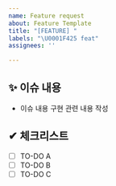 ```yaml
---
name: Feature request
about: Feature Template
title: "[FEATURE] "
labels: "\U0001F425 feat"
assignees: ''

---
```


## ✨ 이슈 내용
- 이슈 내용 구현 관련 내용 작성

## ✔ 체크리스트
- [ ] TO-DO A
- [ ] TO-DO B
- [ ] TO-DO C
